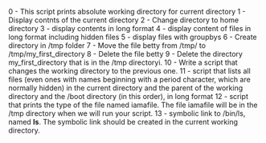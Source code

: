 0 - This script prints absolute working directory for current directory
1 - Display contnts of the current directory
2 - Change directory to home directory
3 - display contents in long format
4 - display content of files in long format including hidden files
5 - display files with groupbys
6 - Create directory in /tmp folder
7 - Move the file betty from /tmp/ to /tmp/my_first_directory
8 - Delete the file betty
9 - Delete the directory my_first_directory that is in the /tmp directoryi.
10 - Write a script that changes the working directory to the previous one.
11 - script that lists all files (even ones with names beginning with a period character, which are normally hidden) in the current directory and the parent of the working directory and the /boot directory (in this order), in long format
12 - script that prints the type of the file named iamafile. The file iamafile will be in the /tmp directory when we will run your script. 
13 - symbolic link to /bin/ls, named __ls__. The symbolic link should be created in the current working directory.

